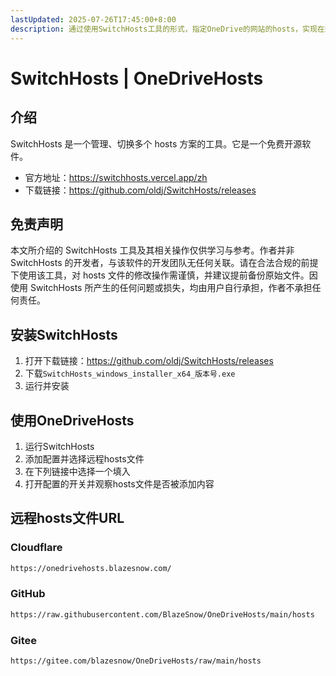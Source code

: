 ```yaml
---
lastUpdated: 2025-07-26T17:45:00+8:00
description: 通过使用SwitchHosts工具的形式，指定OneDrive的网站的hosts，实现在封锁OneDrive的ip地址的区域使用OneDrive
---
```


# SwitchHosts | OneDriveHosts

## 介绍

SwitchHosts 是一个管理、切换多个 hosts 方案的工具。它是一个免费开源软件。

- 官方地址：<https://switchhosts.vercel.app/zh>
- 下载链接：<https://github.com/oldj/SwitchHosts/releases>

## 免责声明

本文所介绍的 SwitchHosts 工具及其相关操作仅供学习与参考。作者并非 SwitchHosts 的开发者，与该软件的开发团队无任何关联。请在合法合规的前提下使用该工具，对 hosts 文件的修改操作需谨慎，并建议提前备份原始文件。因使用 SwitchHosts 所产生的任何问题或损失，均由用户自行承担，作者不承担任何责任。

## 安装SwitchHosts

1. 打开下载链接：<https://github.com/oldj/SwitchHosts/releases>
2. 下载`SwitchHosts_windows_installer_x64_版本号.exe`
3. 运行并安装

## 使用OneDriveHosts

1. 运行SwitchHosts
2. 添加配置并选择远程hosts文件
3. 在下列链接中选择一个填入
4. 打开配置的开关并观察hosts文件是否被添加内容

## 远程hosts文件URL

### Cloudflare

```txt
https://onedrivehosts.blazesnow.com/
```

### GitHub

```txt
https://raw.githubusercontent.com/BlazeSnow/OneDriveHosts/main/hosts
```

### Gitee

```txt
https://gitee.com/blazesnow/OneDriveHosts/raw/main/hosts
```
